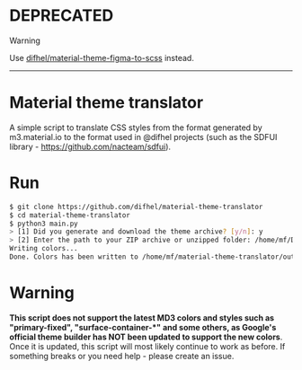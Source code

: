 # DEPRECATED
> [!WARNING]
> Use [difhel/material-theme-figma-to-scss](https://github.com/difhel/material-theme-figma-to-scss) instead.

---


# Material theme translator

A simple script to translate CSS styles from the format generated by m3.material.io to the format used in @difhel projects (such as the SDFUI library - https://github.com/nacteam/sdfui).

# Run
```bash
$ git clone https://github.com/difhel/material-theme-translator
$ cd material-theme-translator
$ python3 main.py
> [1] Did you generate and download the theme archive? [y/n]: y
> [2] Enter the path to your ZIP archive or unzipped folder: /home/mf/Downloads/material-theme.zip
Writing colors...
Done. Colors has been written to /home/mf/material-theme-translator/output.css
```

# Warning
**This script does not support the latest MD3 colors and styles such as "primary-fixed", "surface-container-*" and some others, as Google's official theme builder has NOT been updated to support the new colors**. Once it is updated, this script will most likely continue to work as before. If something breaks or you need help - please create an issue.
